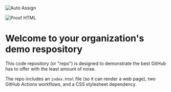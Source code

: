 ![Auto Assign](https://github.com/iran-new/demo-repository/actions/workflows/auto-assign.yml/badge.svg)

![Proof HTML](https://github.com/iran-new/demo-repository/actions/workflows/proof-html.yml/badge.svg)

# Welcome to your organization's demo respository
This code repository (or "repo") is designed to demonstrate the best GitHub has to offer with the least amount of noise.

The repo includes an `index.html` file (so it can render a web page), two GitHub Actions workflows, and a CSS stylesheet dependency.
